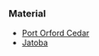 ### Material
* [Port Orford Cedar](http://www.wood-database.com/lumber-identification/softwoods/port-orford-cedar/)
* [Jatoba](http://www.wood-database.com/lumber-identification/hardwoods/jatoba/)